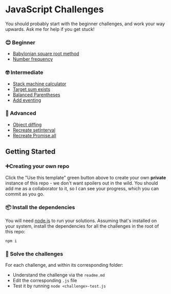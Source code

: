 # JavaScript Challenges

You should probably start with the beginner challenges, and work your way upwards. Ask me for help if you get stuck!

### 😊 Beginner

* [Babylonian square root method](/babylonian-method/)
* [Number frequency](/number-frequency/)

### 🤓 Intermediate

* [Stack machine calculator](/stack-machine-calculator/)
* [Target sum exists](/target-sum-exists/)
* [Balanced Parentheses](/balanced-parens/)
* [Add eventing](/add-eventing/)

### 🤕 Advanced

* [Object diffing](/object-diff/)
* [Recreate setInterval](/setinterval/)
* [Recreate Promise.all](/promise-dot-all/)

## Getting Started

### ➕Creating your own repo

Click the "Use this template" green button above to create your own **private** instance of this repo - we don't want spoilers out in the wild. You should add me as a collaborator to it, so I can see your progress, which you can commit as you go.

### 📦 Install the dependencies
You will need [node.js](https://nodejs.org/en/download/) to run your solutions.
Assuming that's installed on your system, install the dependencies for all the challenges in the root of this repo:

```
npm i
```

### 🤔 Solve the challenges

For each challenge, and within its corresponding folder:
- Understand the challenge via the `readme.md`
- Edit the corresponding `.js` file
- Test it by running `node <challenge>-test.js` 


